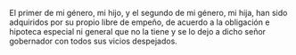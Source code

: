 El primer de mi género, mi hijo, y el segundo de mi género, mi hija, han sido adquiridos por su propio libre de empeño, de acuerdo a la obligación e hipoteca especial ni general que no la tiene y se lo dejo a dicho señor gobernador con todos sus vicios despejados.
